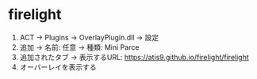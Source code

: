 # firelight

1. ACT -> Plugins -> OverlayPlugin.dll -> 設定
2. 追加 -> 名前: 任意 -> 種類: Mini Parce
3. 追加されたタブ -> 表示するURL: https://atis9.github.io/firelight/firelight
4. オーバーレイを表示する
